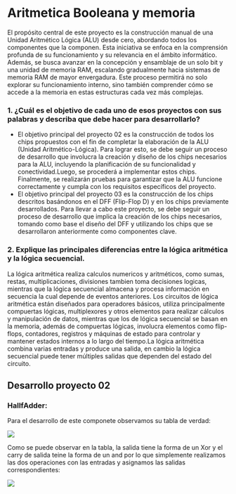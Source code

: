 
# Aritmetica Booleana y memoria 

El propósito central de este proyecto es la construcción manual de una Unidad Aritmético Lógica (ALU) desde cero, abordando todos los componentes que la componen. Esta iniciativa se enfoca en la comprensión profunda de su funcionamiento y su relevancia en el ámbito informático. Además, se busca avanzar en la concepción y ensamblaje de un solo bit y una unidad de memoria RAM, escalando gradualmente hacia sistemas de memoria RAM de mayor envergadura. Este proceso permitirá no solo explorar su funcionamiento interno, sino también comprender cómo se accede a la memoria en estas estructuras cada vez más complejas.


### 1. ¿Cuál es el objetivo de cada uno de esos proyectos con sus palabras y describa que debe hacer para desarrollarlo?
- El objetivo principal del proyecto 02 es la construcción de todos los chips propuestos con el fin de completar la elaboración de la ALU (Unidad Aritmético-Lógica). Para lograr esto, se debe seguir un proceso de desarrollo que involucra la creación y diseño de los chips necesarios para la ALU, incluyendo la planificación de su funcionalidad y conectividad.Luego, se procederá a implementar estos chips. Finalmente, se realizarán pruebas para garantizar que la ALU funcione correctamente y cumpla con los requisitos específicos del proyecto.
- El objetivo principal del proyecto 03 es la construcción de los chips descritos basándonos en el DFF (Flip-Flop D) y en los chips previamente desarrollados. Para llevar a cabo este proyecto, se debe seguir un proceso de desarrollo que implica la creación de los chips necesarios, tomando como base el diseño del DFF y utilizando los chips que se desarrollaron anteriormente como componentes clave.

### 2. Explique las principales diferencias entre la lógica aritmética y la lógica secuencial.
La lógica aritmética realiza calculos numericos  y aritméticos, como sumas, restas, multiplicaciones, divisiones tambien toma decisiones logicas, mientras que la lógica secuencial almacena y procesa información en secuencia la cual depende de eventos anteriores. Los circuitos de lógica aritmética están diseñados para operadores básicos, utiliza principalmente compuertas lógicas, multiplexores y otros elementos para realizar cálculos y manipulación de datos, mientras que los de lógica secuencial se basan en la memoria, además de compuertas lógicas, involucra elementos como flip-flops, contadores, registros y máquinas de estado para controlar y mantener estados internos a lo largo del tiempo.La lógica aritmética combina varias entradas y produce una salida, en cambio la lógica secuencial puede tener múltiples salidas que dependen del estado del circuito.


## Desarrollo proyecto 02

### HallfAdder:

Para el desarrollo de este componete observamos su tabla de verdad:

![](https://external-content.duckduckgo.com/iu/?u=https%3A%2F%2Fwww.watelectronics.com%2Fwp-content%2Fuploads%2FHalf-Adder-Truth-Table-1.jpg&f=1&nofb=1&ipt=66a4e9a06dcc793498d146536f5c975ae9ff39b5e9b8872363f9b16de80febeb&ipo=images)

Como se puede observar en la tabla, la salida tiene la forma de un Xor y el carry de salida teine la forma de un and por lo que simplemente realizamos las dos operaciones con las entradas y asignamos las salidas correspondientes:

![](https://circuitglobe.com/wp-content/uploads/2015/12/HALF-ADDER-FULL-ADDER-FIG-1-compressor.jpg)
